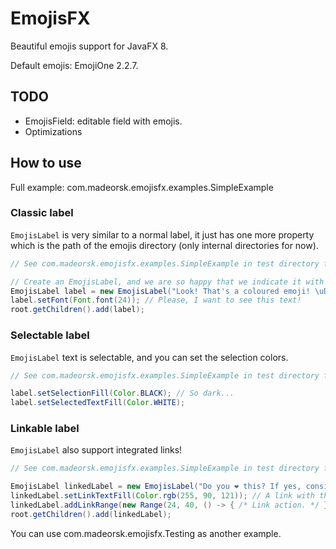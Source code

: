 # EmojisFX

Beautiful emojis support for JavaFX 8.

Default emojis: EmojiOne 2.2.7.

## TODO

- EmojisField: editable field with emojis.
- Optimizations

## How to use

Full example: com.madeorsk.emojisfx.examples.SimpleExample

### Classic label

`EmojisLabel` is very similar to a normal label, it just has one more property which is the path of the emojis directory (only internal directories for now).

```java
// See com.madeorsk.emojisfx.examples.SimpleExample in test directory for the full example.

// Create an EmojisLabel, and we are so happy that we indicate it with an emoji.
EmojisLabel label = new EmojisLabel("Look! That's a coloured emoji! \uD83D\uDE04");
label.setFont(Font.font(24)); // Please, I want to see this text!
root.getChildren().add(label);
```

### Selectable label

`EmojisLabel` text is selectable, and you can set the selection colors.

```java
// See com.madeorsk.emojisfx.examples.SimpleExample in test directory for the full example.

label.setSelectionFill(Color.BLACK); // So dark...
label.setSelectedTextFill(Color.WHITE);
```

### Linkable label

`EmojisLabel` also support integrated links!

```java
// See com.madeorsk.emojisfx.examples.SimpleExample in test directory for the full example.

EmojisLabel linkedLabel = new EmojisLabel("Do you ❤ this? If yes, consider making a donation.");
linkedLabel.setLinkTextFill(Color.rgb(255, 90, 121)); // A link with the same color as the heart.
linkedLabel.addLinkRange(new Range(24, 40, () -> { /* Link action. */ }));
root.getChildren().add(linkedLabel);
```

You can use com.madeorsk.emojisfx.Testing as another example.